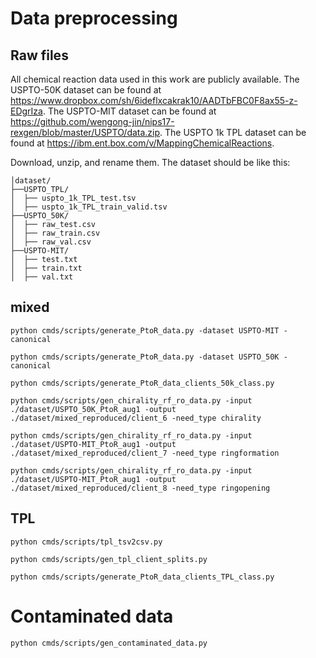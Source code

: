 # Data preprocessing
## Raw files
All chemical reaction data used in this work are publicly available. The USPTO-50K dataset can be found at https://www.dropbox.com/sh/6ideflxcakrak10/AADTbFBC0F8ax55-z-EDgrIza. The USPTO-MIT dataset can be found at https://github.com/wengong-jin/nips17-rexgen/blob/master/USPTO/data.zip. The USPTO 1k TPL dataset can be found at https://ibm.ent.box.com/v/MappingChemicalReactions.

Download, unzip, and rename them. The dataset should be like this:
```
│dataset/
├──USPTO_TPL/
│  ├── uspto_1k_TPL_test.tsv
│  ├── uspto_1k_TPL_train_valid.tsv
├──USPTO_50K/
│  ├── raw_test.csv
│  ├── raw_train.csv
│  ├── raw_val.csv
├──USPTO-MIT/
│  ├── test.txt
│  ├── train.txt
│  ├── val.txt
```

## mixed
```shell
python cmds/scripts/generate_PtoR_data.py -dataset USPTO-MIT -canonical

python cmds/scripts/generate_PtoR_data.py -dataset USPTO_50K -canonical

python cmds/scripts/generate_PtoR_data_clients_50k_class.py

python cmds/scripts/gen_chirality_rf_ro_data.py -input ./dataset/USPTO_50K_PtoR_aug1 -output ./dataset/mixed_reproduced/client_6 -need_type chirality

python cmds/scripts/gen_chirality_rf_ro_data.py -input ./dataset/USPTO-MIT_PtoR_aug1 -output ./dataset/mixed_reproduced/client_7 -need_type ringformation

python cmds/scripts/gen_chirality_rf_ro_data.py -input ./dataset/USPTO-MIT_PtoR_aug1 -output ./dataset/mixed_reproduced/client_8 -need_type ringopening
```

## TPL
```shell
python cmds/scripts/tpl_tsv2csv.py

python cmds/scripts/gen_tpl_client_splits.py

python cmds/scripts/generate_PtoR_data_clients_TPL_class.py 
```

# Contaminated data
```shell
python cmds/scripts/gen_contaminated_data.py
```
